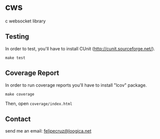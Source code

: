 cws
===

c websocket library

Testing
-------

In order to test, you'll have to install CUnit (http://cunit.sourceforge.net/).

`make test`

Coverage Report
---------------

In order to run coverage reports you'll have to install "lcov" package.

`make coverage`

Then, open `coverage/index.html`

Contact
-------
send me an email: felipecruz@loogica.net
